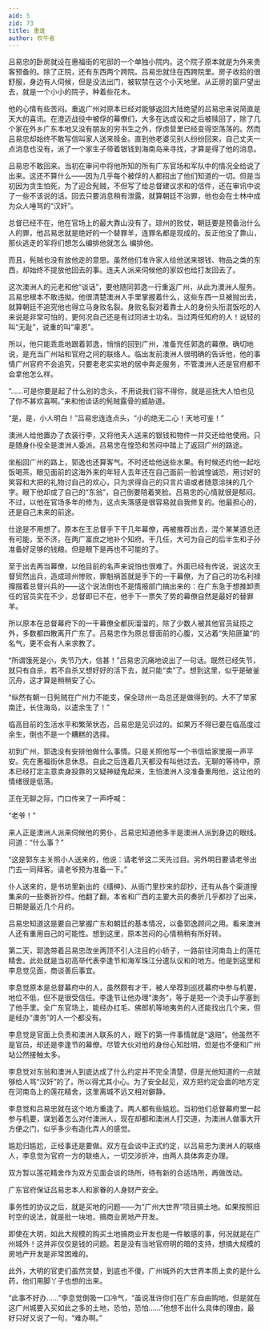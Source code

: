```yaml
---
aid: 5
zid: 73
title: 重逢
author: 吹牛者
---
```


吕易忠的卧房就设在惠福街的宅邸的一个单独小院内。这个院子原本就是为外来贵客预备的。除了正院，还有东西两个跨院。吕易忠就住在西跨院里。房子收拾的很舒服，身边有人伺候，但是没法出门，被软禁在这个小天地里。从正房的窗户望出去，就是一个小小的院子，种着些花木。

他的心情有些苦闷。重返广州对原本已经对能够返回大陆绝望的吕易忠来说简直是天大的喜讯。在澄迈战役中被俘的幕僚们，大多在达成议和之后被赎回了，除了几个家在外乡广东本地又没有朋友的穷书生之外，俘虏营里已经变得空荡荡的。然而吕易忠却始终不敢写信叫家人送来赎金。直到他老婆见别人纷纷回来，自己丈夫一点消息也没有，派了一个家生子带着银钱到海南岛来寻找，才算是得了他的消息。

吕易忠不敢回来。当初在审问中将他所知的所有广东官场和军队中的情况全给说了出来。这还不算什么——因为几乎每个被俘的人都招出了他们知道的一切。但是当初因为贪生怕死，为了迎合髡贼，不但写了给总督建议求和的信件，还在审讯中说了一些不该说的话。回去只要消息稍有泄露，就算朝廷不治罪，他也会在士林中成为众人唾骂的“汉奸”。

总督已经不在，他在官场上的最大靠山没有了。琼州的败仗，朝廷要是预备治什么人的罪，他吕易忠就是绝好的一个替罪羊，连罪名都是现成的。反正他没了靠山，那伙逃走的军将们想怎么编排他就怎么
编排他。

而且，髡贼也没有放他走的意思。虽然他们准许家人给他送来银钱、物品之类的东西，却始终不提放他回去的事。连夫人派来伺候他的家奴也给打发回去了。

这次澳洲人的元老和他“谈话”，要他随同郭逸一行重返广州，从此为澳洲人服务。吕易忠根本不敢违拗。他很清楚澳洲人手里掌握着什么，这些东西一旦被抛出去，就算朝廷不追究他也得立马身败名裂。身败名裂对着靠士人的身份头衔混饭吃的人来说是非常可怕的，更何况自己还是有过同进士功名，当过两任知府的人！说轻的叫“无耻”，说重的叫“辜恩”。

所以，他只能乖乖地跟着郭逸，悄悄的回到广州，准备充任郭逸的幕僚。确切地说，是充当广州站和官府之间的联络人。临出发前澳洲人很明确的告诉他，他的事情广州官府不会追究，只要老老实实地的居中奔走服务，不管澳洲人还是官府都不会拿他怎么样。

“……可是你要是起了什么别的念头，不用说我们容不得你，就是巡抚大人怕也见了你不甚欢喜啊。”来和他谈话的髡贼露骨的威胁道。

“是，是，小人明白！”吕易忠连连点头，“小的绝无二心！天地可鉴！”

澳洲人给他置办了衣装行李，又将他夫人送来的银钱和物件一并交还给他使用。只是随身仆役全是澳洲人委派。吕易忠在惶恐和苦闷中踏上了返回广州的路途。

坐船回广州的路上，郭逸也还算客气。不时还给他送些水果。有时候还约他一起吃饭喝茶。眼见面前的这海外来的年轻人去年还在自己面前一脸诚惶诚恐，用讨好的笑容和大把的礼物讨自己的欢心，只为求得自己的只言片语或者随意涂抹的几个字。眼下他却成了自己的“东翁”，自己倒要陪着笑脸。吕易忠的心情就很是郁闷。不过，以他在官场多年的修为，这点失落感是很容易就自我修复的。他最担心的，还是自己未来的前途。

仕途是不用想了。原本在王总督手下干几年幕僚，再被推荐出去，混个某某道总还有可能，至不济，在两广富庶之地补个知府。干几任，大可为自己的后半生和子孙准备好足够的钱粮。但是眼下是再也不可能的了。

至于出去再当幕僚，以他目前的名声来说怕也很难了。外面已经有传说，说这次王督贸然出兵，造成琼州惨败，罪魁祸首就是手下的一干幕僚，为了自己的功名利禄撺掇着总督兴兵的——这个说法倒也不是情报部门搞出来的：在广东急于想推卸责任的官员实在不少，总督即已不在，他手下一票失了势的幕僚自然是最好的替罪羊。

所以原本在总督幕府下的一干幕僚全都灰溜溜的，除了少数人被其他官员延揽之外，多数都四散离开广东了。吕易忠作为原总督面前的心腹，又沾着“失陷匪巢”的名气，更不会有人来求教了。

“所谓饿死是小，失节乃大，信甚！”吕易忠沉痛地说出了一句话。既然已经失节，就只有自杀，若不自杀又想好好的活下去，就只能“卖”了。想到这里，似乎是破釜沉舟，这才算是稍稍安了心。

“纵然有朝一日髡贼在广州力不能支，保全琼州一岛总还是做得到的。大不了举家南迁，长住海岛，以遣余生了！”

临高目前的生活水平和繁荣状态，吕易忠是见识过的。如果万不得已要在临高度过余生，倒也不是一个糟糕的选择。

初到广州，郭逸没有安排他做什么事情。只是关照他写一个书信给家里报一声平安。先在惠福街休息休息。自此之后连着几天都没有叫他过去。无聊的等待中，原本已经打定主意卖身投靠的又疑神疑鬼起来，生怕澳洲人没准备重用他，这让他的情绪很是低落。

正在无聊之际，门口传来了一声呼喊：

“老爷！”

来人正是澳洲人派来伺候他的男仆，吕易忠知道他多半是澳洲人派到身边的眼线。问道：“什么事？”

“这是郭东主关照小人送来的，他说：请老爷这二天先过目。另外明日要请老爷出门去一同拜客。请老爷预为准备一下。”

仆人送来的，是书坊里新出的《缙绅》、从衙门里抄来的邸抄，还有从各个渠道搜集来的一些奏折抄件。他翻了翻，本省和广西的主要大员的奏折几乎都抄了出来，日期是最近几个月的。

吕易忠知道这是要自己掌握广东和朝廷的基本情况，以备郭逸顾问之用。看来澳洲人还有重用自己的可能性。想到这里，原本苦闷的心情稍稍有所好转。

第二天，郭逸带着吕易忠改坐两顶不引人注目的小轿子，一路前往河南岛上的莲花精舍。此处就是当初高举代表李逢节和海军珠江分遣队议和的地方。他是到这里和李息觉见面，商谈善后事宜。

李息觉原本是总督幕府中的人，虽然颇有才干，被人举荐到巡抚幕府中参与机要，地位不低，但不是很受信任。李逢节让他办理“澳务”，等于是把一个烫手山芋塞到了他手里。全广东官场上，能经办红毛、佛郎机等地夷务的人还能找出几个来，但是经办“澳务”的人一个都没有。

李息觉是官面上负责和澳洲人联系的人，眼下的第一件事情就是“退赔”。他虽然不是官员，却还是李逢节的幕僚。尽管大伙对他的身份心知肚明，但是也不便和广州站公然接触太多。

李息觉对东翁和澳洲人到底达成了什么约定并不完全清楚，但是光他知道的一点就够给人骂“汉奸”的了。所以得尤其小心。为了安全起见，双方把约定会面的地方定在河南岛上的莲花精舍，这里离城不远又相对僻静。

李息觉和吕易忠就在这个地方重逢了。两人都有些尴尬。当初他们总督幕府里一起参与机要，谋划着怎么对付澳洲人，现在却都和澳洲人打交道，为澳洲人做事大开方便之门，似乎多少有造化弄人的感觉。

尴尬归尴尬，正经事还是要做。双方在会谈中正式约定，以吕易忠为澳洲人的联络人，李息觉为官府一方的联络人，一切交涉折冲，由两人具体奔走办理。

双方暂以莲花精舍作为双方见面会谈的场所，待有新的合适场所，再做改动。

广东官府保证吕易忠本人和家眷的人身财产安全。

事务性的协议之后，就是买地的问题——为“广州大世界”项目搞土地。如果按照旧时空的说法，就是批一块地，搞商业房地产开发。

即使在大明，如此大规模的购买土地搞商业开发也是一件敏感的事，何况就是在广州城外！这并非仅仅是钱的问题。若是没有当地官府明的暗的支持，想搞大规模的房地产开发是非常困难的。

此外，大明的官吏们虽然贪婪，到底也不傻。广州城外的大世界本质上卖的是什么药，他们用脚丫子也想的出来。

“此事不好办……”李息觉倒吸一口冷气，“虽说准许你们在广东自由购地，但是就在这广州城要入买如此之多的土地，恐怕，恐怕……”他想不出什么具体的理由，最好只好又说了一句，“难办啊。”
